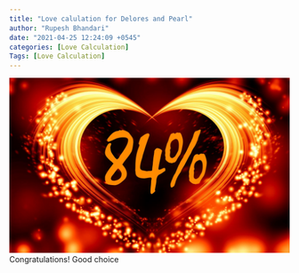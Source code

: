 ```yaml
---
title: "Love calulation for Delores and Pearl"
author: "Rupesh Bhandari"
date: "2021-04-25 12:24:09 +0545"
categories: [Love Calculation]
Tags: [Love Calculation]
---
```


![Match Picture](/assets/img/lovecal/Delores-Pearl.jpg)
Congratulations! Good choice
    